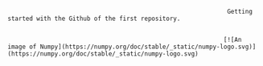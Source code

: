                                                                  Getting started with the Github of the first repository.


                                                                [![An image of Numpy](https://numpy.org/doc/stable/_static/numpy-logo.svg)](https://numpy.org/doc/stable/_static/numpy-logo.svg)
                                                               








